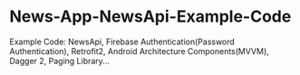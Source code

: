 # News-App-NewsApi-Example-Code
Example Code: NewsApi, Firebase Authentication(Password Authentication), Retrofit2, Android Architecture Components(MVVM), Dagger 2, Paging Library...

